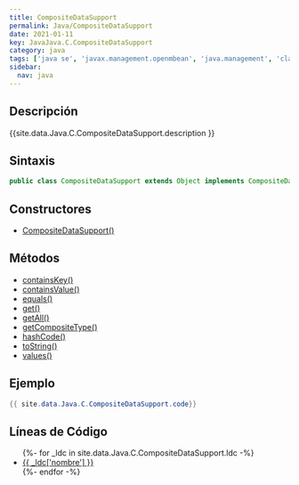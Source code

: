 ```yaml
---
title: CompositeDataSupport
permalink: Java/CompositeDataSupport
date: 2021-01-11
key: JavaJava.C.CompositeDataSupport
category: java
tags: ['java se', 'javax.management.openmbean', 'java.management', 'clase java', 'Java 1.5']
sidebar: 
  nav: java
---
```


## Descripción
{{site.data.Java.C.CompositeDataSupport.description }}

## Sintaxis
~~~java
public class CompositeDataSupport extends Object implements CompositeData, Serializable
~~~

## Constructores
* [CompositeDataSupport()](/Java/CompositeDataSupport/CompositeDataSupport/)

## Métodos
* [containsKey()](/Java/CompositeDataSupport/containsKey)
* [containsValue()](/Java/CompositeDataSupport/containsValue)
* [equals()](/Java/CompositeDataSupport/equals)
* [get()](/Java/CompositeDataSupport/get)
* [getAll()](/Java/CompositeDataSupport/getAll)
* [getCompositeType()](/Java/CompositeDataSupport/getCompositeType)
* [hashCode()](/Java/CompositeDataSupport/hashCode)
* [toString()](/Java/CompositeDataSupport/toString)
* [values()](/Java/CompositeDataSupport/values)

## Ejemplo
~~~java
{{ site.data.Java.C.CompositeDataSupport.code}}
~~~

## Líneas de Código
<ul>
{%- for _ldc in site.data.Java.C.CompositeDataSupport.ldc -%}
   <li>
       <a href="{{_ldc['url'] }}">{{ _ldc['nombre'] }}</a>
   </li>
{%- endfor -%}
</ul>
